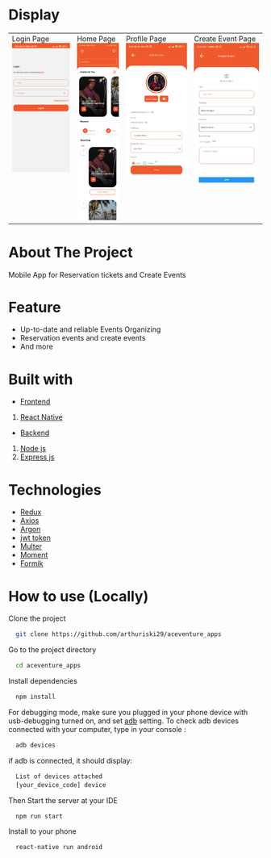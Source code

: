 
# Display

<table>
  <tr>
    <td valign="top">Login Page<img src="src/assets/images/login.jpg"/></td>
    <td valign="top">Home Page<img src="src/assets/images/home.jpg"/></td>
    <td valign="top">Profile Page<img src="src/assets/images/edit-profile.jpg"/></td>
    <td valign="top">Create Event Page<img src="src/assets/images/create-event.jpg"/></td>
  </tr>
</table>

# About The Project

Mobile App for Reservation tickets and Create Events

# Feature

- Up-to-date and reliable Events Organizing
- Reservation events and create events
- And more

# Built with

- [Frontend]()
1. [React Native](https://reactnative.dev/)

- [Backend]()
1. [Node js](https://nodejs.org/en/)
2. [Express js](https://expressjs.com/en/starter/installing.html)

# Technologies
- [Redux](https://redux.js.org/)
- [Axios](https://axios-http.com/docs/intro)
- [Argon](https://www.npmjs.com/package/argon2)
- [jwt token](https://www.npmjs.com/package/jsonwebtoken)
- [Multer](https://www.npmjs.com/package/multer)
- [Moment](https://momentjs.com/)
- [Formik](https://formik.org/)


# How to use (Locally)

Clone the project

```bash
  git clone https://github.com/arthuriski29/aceventure_apps
```

Go to the project directory

```bash
  cd aceventure_apps
```

Install dependencies

```bash
  npm install
```

For debugging mode, make sure you plugged in your phone device with usb-debugging turned on, and set [adb](https://www.xda-developers.com/install-adb-windows-macos-linux/) setting.
To check adb devices connected with your computer, type in your console :
```bash
  adb devices
```
if adb is connected, it should display:
```bash
  List of devices attached
  [your_device_code] device
```
Then
Start the server at your IDE

```bash
  npm run start
```

Install to your phone

```bash
  react-native run android
```
